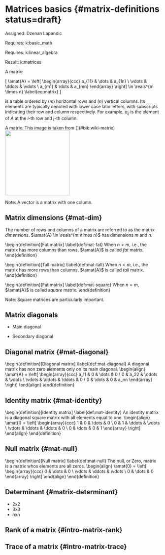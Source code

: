 # Matrices basics {#matrix-definitions status=draft}

Assigned: Dzenan Lapandic

<div class='requirements' markdown='1'>

Requires: k:basic_math

Requires: k:linear_algebra

Result: k:matrices

</div>

A matrix:

 \[
 \amat{A} = \left[  \begin{array}{ccc} a_{11}  & \dots & a_{1n} \\ \vdots & \ddots & \vdots \\ a_{m1}  & \dots & a_{mn} \end{array} \right] \in \reals^{m \times n} \label{eq:matrix}
 \]

 is a table ordered by ($m$) horizontal rows and ($n$) vertical columns. Its elements are typically denoted with lower case latin letters, with subscripts indicating their row and column respectively. For example, $a_{ij}$ is the element of $A$ at the $i$-th row and $j$-th column.

 <div figure-id="fig:matrix" markdown="1">
      <figcaption>A matrix. This image is taken from [](#bib:wiki-matrix)</figcaption>
      <img src="matrix.svg" style='width: 15em'/>
 </div>

 Note: A vector is a matrix with one column.

 <!--
 Before delving in the many and important meanings and interpretations of matrices, we will first introduce some terminology and notable matrices.
 -->

## Matrix dimensions {#mat-dim}

The number of rows and columns of a matrix are referred to as the matrix _dimensions_. $\amat{A} \in \reals^{m \times n}$ has dimensions $m$ and $n$.

\begin{definition}[Fat matrix] \label{def:mat-fat}
 When $n > m$, i.e., the matrix has more columns than rows, $\amat{A}$ is called _fat_ matrix.
\end{definition}

\begin{definition}[Tall matrix] \label{def:mat-tall}
When $n < m$, i.e., the matrix has more rows than columns, $\amat{A}$ is called _tall_ matrix.
\end{definition}

\begin{definition}[Fat matrix] \label{def:mat-square}
When $n = m$, $\amat{A}$ is called _square_ matrix.
\end{definition}

Note: Square matrices are particularly important.

## Matrix diagonals

- Main diagonal

- Secondary diagonal

## Diagonal matrix {#mat-diagonal}

\begin{definition}[Diagonal matrix] \label{def:mat-diagonal}
A diagonal matrix has non zero elements only on its main diagonal.
\begin{align}
\amat{A} = \left[  \begin{array}{ccc}
a_11   & 0        & \dots  & 0 \\
0      & a_22     & \ddots & \vdots \\
\vdots & \ddots   & \ddots & 0 \\
0      & \dots    & 0      & a_nn
\end{array} \right]
\end{align}
\end{definition}

## Identity matrix {#mat-identity}

\begin{definition}[Identity matrix] \label{def:mat-identity}
An identity matrix is a diagonal square matrix with all elements equal to one.
\begin{align}
\amat{I} = \left[  \begin{array}{ccc}
1   & 0        & \dots  & 0 \\
0      & 1     & \ddots & \vdots \\
\vdots & \ddots    & \ddots & 0 \\
0      & \dots    & 0      & 1
\end{array} \right]
\end{align}
\end{definition}

## Null matrix {#mat-null}

\begin{definition}[Null matrix] \label{def:mat-null}
The null, or Zero, matrix is a matrix whos elements are all zeros.
\begin{align}
\amat{0} = \left[  \begin{array}{ccc} 0  & \dots & 0 \\ \vdots & \ddots & \vdots \\ 0  & \dots & 0 \end{array} \right]
\end{align}
\end{definition}

## Determinant {#matrix-determinant}

- 2x2
- 3x3
- nxn

## Rank of a matrix {#intro-matrix-rank}

## Trace of a matrix {#intro-matrix-trace}
